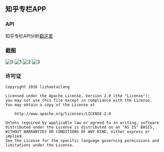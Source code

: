 ## 知乎专栏APP

### API
知乎专栏API分析[戳这里](!http://marktony.github.io/2016/05/14/%E7%9F%A5%E4%B9%8E%E4%B8%93%E6%A0%8FAPI%E5%88%86%E6%9E%90/)

### 截图
![0](https://github.com/marktony/zhuanlan/blob/master/screenshots/0.png)
![1](https://github.com/marktony/zhuanlan/blob/master/screenshots/1.png)
![2](https://github.com/marktony/zhuanlan/blob/master/screenshots/2.png)
![3](https://github.com/marktony/zhuanlan/blob/master/screenshots/3.png)

### 许可证
```
Copyright 2016 lizhaotailang

Licensed under the Apache License, Version 2.0 (the "License");
you may not use this file except in compliance with the License.
You may obtain a copy of the License at

    http://www.apache.org/licenses/LICENSE-2.0

Unless required by applicable law or agreed to in writing, software
distributed under the License is distributed on an "AS IS" BASIS,
WITHOUT WARRANTIES OR CONDITIONS OF ANY KIND, either express or implied.
See the License for the specific language governing permissions and
limitations under the License.
```
